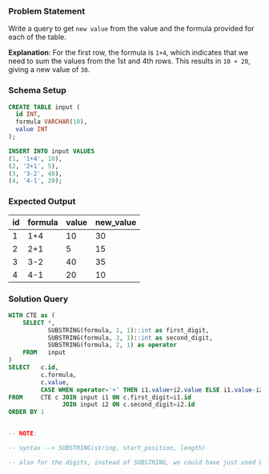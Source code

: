 ### Problem Statement

Write a query to get `new value` from the value and the formula provided for each of the table. 

**Explanation**: For the first row, the formula is `1+4`, which indicates that we need to sum the values from the 1st and 4th rows. This results in `10 + 20`, giving a new value of `30`.

### Schema Setup

```sql
CREATE TABLE input (
  id INT,
  formula VARCHAR(10),
  value INT
);

INSERT INTO input VALUES 
(1, '1+4', 10),
(2, '2+1', 5),
(3, '3-2', 40),
(4, '4-1', 20);
```


### Expected Output

id | formula | value | new_value |
--|--|--|--|
1 | 1+4 | 10 | 30 |
2 | 2+1 | 5 | 15 | 
3 | 3-2 | 40 | 35 |
4 | 4-1 | 20 | 10 |



### Solution Query

```sql
WITH CTE as (
    SELECT *,
           SUBSTRING(formula, 1, 1)::int as first_digit,
           SUBSTRING(formula, 3, 1)::int as second_digit,
           SUBSTRING(formula, 2, 1) as operator
    FROM   input
)
SELECT   c.id, 
         c.formula, 
         c.value,
         CASE WHEN operator='+' THEN i1.value+i2.value ELSE i1.value-i2.value END as new_value
FROM     CTE c JOIN input i1 ON c.first_digit=i1.id
               JOIN input i2 ON c.second_digit=i2.id
ORDER BY 1


-- NOTE: 

-- syntax --> SUBSTRING(string, start_position, length)

-- also for the digits, instead of SUBSTRING, we could have just used LEFT and RIGHT.
```